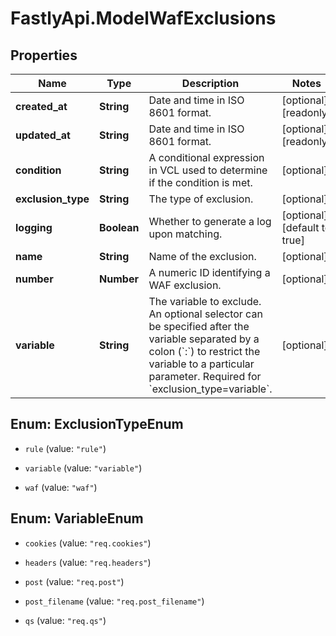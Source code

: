 # FastlyApi.ModelWafExclusions

## Properties

Name | Type | Description | Notes
------------ | ------------- | ------------- | -------------
**created_at** | **String** | Date and time in ISO 8601 format. | [optional] [readonly] 
**updated_at** | **String** | Date and time in ISO 8601 format. | [optional] [readonly] 
**condition** | **String** | A conditional expression in VCL used to determine if the condition is met. | [optional] 
**exclusion_type** | **String** | The type of exclusion. | [optional] 
**logging** | **Boolean** | Whether to generate a log upon matching. | [optional] [default to true]
**name** | **String** | Name of the exclusion. | [optional] 
**number** | **Number** | A numeric ID identifying a WAF exclusion. | [optional] 
**variable** | **String** | The variable to exclude. An optional selector can be specified after the variable separated by a colon (&#x60;:&#x60;) to restrict the variable to a particular parameter. Required for &#x60;exclusion_type&#x3D;variable&#x60;. | [optional] 



## Enum: ExclusionTypeEnum


* `rule` (value: `"rule"`)

* `variable` (value: `"variable"`)

* `waf` (value: `"waf"`)





## Enum: VariableEnum


* `cookies` (value: `"req.cookies"`)

* `headers` (value: `"req.headers"`)

* `post` (value: `"req.post"`)

* `post_filename` (value: `"req.post_filename"`)

* `qs` (value: `"req.qs"`)





